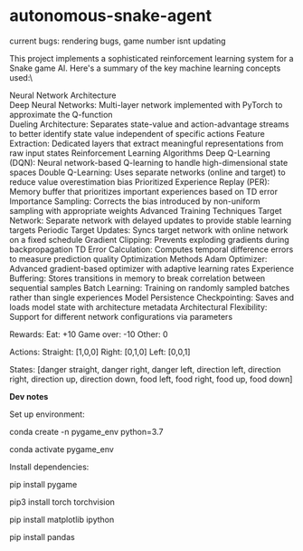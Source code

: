 # autonomous-snake-agent
current bugs: rendering bugs, game number isnt updating

This project implements a sophisticated reinforcement learning system for a Snake game AI. Here's a summary of the key machine learning concepts used:\

Neural Network Architecture\
Deep Neural Networks: Multi-layer network implemented with PyTorch to approximate the Q-function\
Dueling Architecture: Separates state-value and action-advantage streams to better identify state value independent of specific actions
Feature Extraction: Dedicated layers that extract meaningful representations from raw input states
Reinforcement Learning Algorithms
Deep Q-Learning (DQN): Neural network-based Q-learning to handle high-dimensional state spaces
Double Q-Learning: Uses separate networks (online and target) to reduce value overestimation bias
Prioritized Experience Replay (PER): Memory buffer that prioritizes important experiences based on TD error
Importance Sampling: Corrects the bias introduced by non-uniform sampling with appropriate weights
Advanced Training Techniques
Target Network: Separate network with delayed updates to provide stable learning targets
Periodic Target Updates: Syncs target network with online network on a fixed schedule
Gradient Clipping: Prevents exploding gradients during backpropagation
TD Error Calculation: Computes temporal difference errors to measure prediction quality
Optimization Methods
Adam Optimizer: Advanced gradient-based optimizer with adaptive learning rates
Experience Buffering: Stores transitions in memory to break correlation between sequential samples
Batch Learning: Training on randomly sampled batches rather than single experiences
Model Persistence
Checkpointing: Saves and loads model state with architecture metadata
Architectural Flexibility: Support for different network configurations via parameters


Rewards:
Eat: +10
Game over: -10
Other: 0

Actions:
Straight: [1,0,0]
Right: [0,1,0]
Left: [0,0,1]

States:
[danger straight, danger right, danger left,
direction left, direction right, direction up, direction down,
food left, food right, food up, food down]

**Dev notes**

Set up environment:

conda create -n pygame_env python=3.7

conda activate pygame_env

Install dependencies:

pip install pygame

pip3 install torch torchvision

pip install matplotlib ipython

pip install pandas

